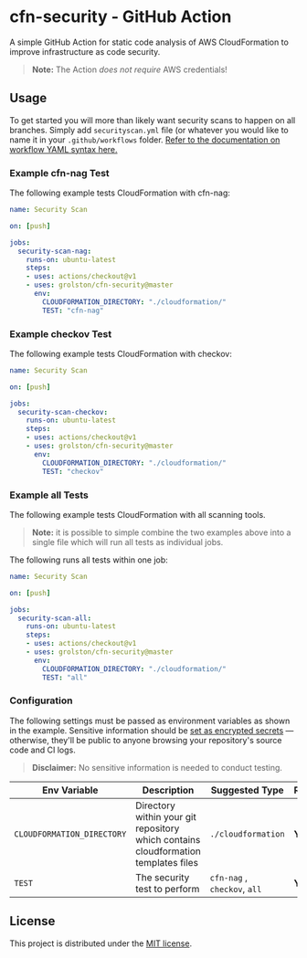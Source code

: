 # cfn-security - GitHub Action

A simple GitHub Action for static code analysis of AWS CloudFormation to improve infrastructure as code security.

> **Note:** The Action *does not require* AWS credentials!

## Usage

To get started you will more than likely want security scans to happen on all branches. Simply add `securityscan.yml` file (or whatever you would like to name it in your `.github/workflows` folder. [Refer to the documentation on workflow YAML syntax here.](https://help.github.com/en/articles/workflow-syntax-for-github-actions)

### Example cfn-nag Test

The following example tests CloudFormation with cfn-nag:

```yaml
name: Security Scan

on: [push]

jobs:
  security-scan-nag:
    runs-on: ubuntu-latest
    steps:
    - uses: actions/checkout@v1
    - uses: grolston/cfn-security@master
      env:
        CLOUDFORMATION_DIRECTORY: "./cloudformation/"
        TEST: "cfn-nag"
```

### Example checkov Test

The following example tests CloudFormation with checkov:

```yaml
name: Security Scan

on: [push]

jobs:
  security-scan-checkov:
    runs-on: ubuntu-latest
    steps:
    - uses: actions/checkout@v1
    - uses: grolston/cfn-security@master
      env:
        CLOUDFORMATION_DIRECTORY: "./cloudformation/"
        TEST: "checkov"
```

### Example all Tests

The following example tests CloudFormation with all scanning tools.

> **Note:** it is possible to simple combine the two examples above into a single file which will run all tests as individual jobs.

The following runs all tests within one job:

```yaml
name: Security Scan

on: [push]

jobs:
  security-scan-all:
    runs-on: ubuntu-latest
    steps:
    - uses: actions/checkout@v1
    - uses: grolston/cfn-security@master
      env:
        CLOUDFORMATION_DIRECTORY: "./cloudformation/"
        TEST: "all"
```

### Configuration

The following settings must be passed as environment variables as shown in the example. Sensitive information should be [set as encrypted secrets](https://help.github.com/en/articles/virtual-environments-for-github-actions#creating-and-using-secrets-encrypted-variables) — otherwise, they'll be public to anyone browsing your repository's source code and CI logs.

> **Disclaimer:** No sensitive information is needed to conduct testing.

| Env Variable | Description| Suggested Type | Required | Default |
| ------------- | ------------- | ------------- | ------------- | ------------- |
| `CLOUDFORMATION_DIRECTORY` | Directory within your git repository which contains cloudformation templates files | `./cloudformation` | **Yes** | N/A |
| `TEST` | The security test to perform | `cfn-nag` , `checkov`, `all` | **Yes** | N/A |

## License

This project is distributed under the [MIT license](LICENSE.md).
